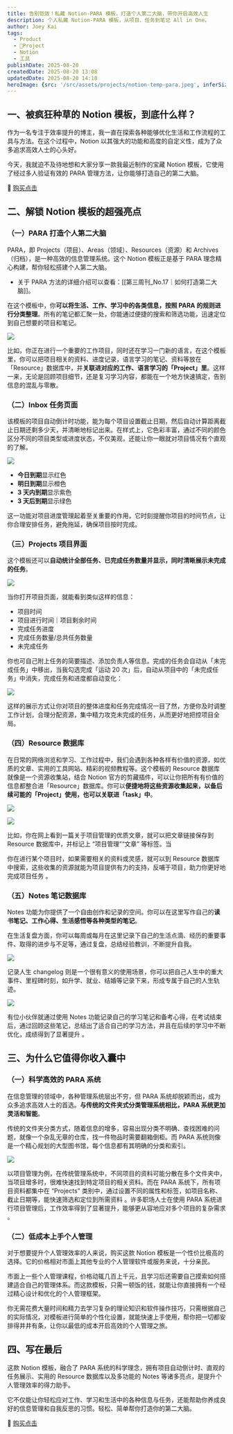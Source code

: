 ```yaml
---
title: 告别低效！私藏 Notion-PARA 模板，打造个人第二大脑，带你开启高效人生
description: 个人私藏 Notion-PARA 模板，从项目、任务到笔记 All in One。
author: Joey Kai
tags:
  - Product
  - 🎯Project
  - Notion
  - 工具
publishDate: 2025-08-20
createdDate: 2025-08-20 13:08
updatedDate: 2025-08-20 14:18
heroImage: {src: '/src/assets/projects/notion-temp-para.jpeg', inferSize: true}
---
```


## 一、被疯狂种草的 Notion 模板，到底什么样？

作为一名专注于效率提升的博主，我一直在探索各种能够优化生活和工作流程的工具与方法。在这个过程中，Notion 以其强大的功能和高度的自定义性，成为了众多追求高效人士的心头好。

今天，我就迫不及待地想和大家分享一款我最近制作的宝藏 Notion 模板，它使用了经过多人验证有效的 PARA 管理方法，让你能够打造自己的第二大脑。

🛒 [购买点击](https://xhslink.com/m/1o7dBKGBSZV)

## 二、解锁 Notion 模板的超强亮点

### （一）PARA 打造个人第二大脑

PARA，即 Projects（项目）、Areas（领域）、Resources（资源）和 Archives（归档），是一种高效的信息管理系统。这个 Notion 模板正是基于 PARA 理念精心构建，帮你轻松搭建个人第二大脑。
- 关于 PARA 方法的详细介绍可以查看：[[第三周刊_No.17｜如何打造第二大脑]]。

在这个模板中，你**可以将生活、工作、学习中的各类信息，按照 PARA 的规则进行分类整理**。所有的笔记都汇聚一处，你能通过便捷的搜索和筛选功能，迅速定位到自己想要的项目和笔记。

![](https://joey-md-asset.oss-cn-hangzhou.aliyuncs.com/img/202508201414829.png)

比如，你正在进行一个重要的工作项目，同时还在学习一门新的语言，在这个模板里，你可以把项目相关的资料、进度记录，语言学习的笔记、资料等放在「Resource」数据库中，并**关联进对应的工作、语言学习的「Project」里**。这样一来，无论是回顾项目细节，还是复习学习内容，都能在一个地方快速搞定，告别信息的混乱与零散。

### （二）Inbox 任务页面

该模板的项目自动倒计时功能，能为每个项目设置截止日期，然后自动计算距离截止日期还剩多少天，并清晰地标记出来。在样式上，它色彩丰富，通过不同的颜色区分不同的项目类型或进度状态，不仅美观，还能让你一眼就对项目情况有个直观的了解。

![](https://joey-md-asset.oss-cn-hangzhou.aliyuncs.com/img/202508201414830.png)

- **今日到期**显示红色
- **明日到期**显示橙色
- **3 天内到期**显示紫色
- **3 天后到期**显示绿色

这一功能对项目进度管理起着至关重要的作用，它时刻提醒你项目的时间节点，让你合理安排任务，避免拖延，确保项目按时完成。

### （三）Projects 项目界面

这个模板还可以**自动统计全部任务、已完成任务数量并显示，同时清晰展示未完成的任务**。

![](https://joey-md-asset.oss-cn-hangzhou.aliyuncs.com/img/202508201414831.png)

当你打开项目页面，就能看到类似这样的信息：
- 项目时间
- 项目进行时间｜项目剩余时间
- 完成任务进度
- 完成任务数量/总共任务数量
- 未完成任务

你也可自己附上任务的简要描述、添加负责人等信息。完成的任务会自动从「未完成任务」中移出，当我勾选完成「运动 20 次」后，自动从项目中的「未完成任务」中消失，完成任务和进度都自动变化：

![](https://joey-md-asset.oss-cn-hangzhou.aliyuncs.com/img/202508201414832.gif)


这样的展示方式让你对项目的整体进度和任务完成情况一目了然，方便你及时调整工作计划，合理分配资源，集中精力攻克未完成的任务，从而更好地把控项目全局。

### （四）Resource 数据库

在日常的网络浏览和学习、工作过程中，我们会遇到各种各样有价值的资源，如优质的文章、实用的工具网站、精彩的视频教程等。这个模板的 Resource 数据库就像是一个资源收集站，结合 Notion 官方的剪藏插件，可以让你把所有有价值的信息都整合进「Resource」数据库。你可以**便捷地将这些资源收集起来，以备后续可能的「Project」使用，也可以关联进「task」中**。

![](https://joey-md-asset.oss-cn-hangzhou.aliyuncs.com/img/202508201414833.png)

![](https://joey-md-asset.oss-cn-hangzhou.aliyuncs.com/img/202508201414834.png)

比如，你在网上看到一篇关于项目管理的优质文章，就可以把文章链接保存到 Resource 数据库中，并标记上 “项目管理”“文章” 等标签。当

你在进行某个项目时，如果需要相关的资料或灵感，就可以到 Resource 数据库中搜索，这些收集的资源就能为项目提供有力的支持，反哺于项目，助力你更好地完成项目任务 。

### （五）Notes 笔记数据库

Notes 功能为你提供了一个自由创作和记录的空间。你可以在这里写作自己的**读书笔记、工作心得、生活感悟等各种类型的笔记**。

在生活复盘方面，你可以每周或每月在这里记录下自己的生活点滴、经历的重要事件、取得的进步与不足等，通过复盘，总结经验教训，不断提升自我。

![](https://joey-md-asset.oss-cn-hangzhou.aliyuncs.com/img/202508201414835.png)

记录人生 changelog 则是一个很有意义的使用场景，你可以把自己人生中的重大事件、里程碑时刻，如升学、就业、结婚等记录下来，形成专属于自己的人生轨迹。

![](https://joey-md-asset.oss-cn-hangzhou.aliyuncs.com/img/202508201414836.png)

有位小伙伴就通过使用 Notes 功能记录自己的学习笔记和备考心得，在考试结束后，通过回顾这些笔记，总结出了适合自己的学习方法，并且在后续的学习中不断优化，成绩得到了显著提升 。

## 三、为什么它值得你收入囊中

### （一）科学高效的 PARA 系统

在信息管理的领域中，各种管理系统层出不穷，但 PARA 系统却脱颖而出，成为众多追求高效人士的首选。**与传统的文件夹式分类管理系统相比，PARA 系统更加灵活和智能**。

传统的文件夹分类方式，随着信息的增多，容易出现分类不明确、查找困难的问题，就像一个杂乱无章的仓库，找一件物品时需要翻箱倒柜。而 PARA 系统则像是一个精心规划的大型图书馆，每个信息都有其明确的分类和索引。

![](https://joey-md-asset.oss-cn-hangzhou.aliyuncs.com/img/202508201418537.png)

以项目管理为例，在传统管理系统中，不同项目的资料可能分散在多个文件夹中，当项目增多时，很难快速找到特定项目的相关资料。而在 PARA 系统下，所有项目资料都集中在 “Projects” 类别中，通过设置不同的属性和标签，如项目名称、截止日期等，能快速筛选和定位到所需资料 。许多职场人士在使用 PARA 系统进行项目管理后，工作效率得到了显著提升，能够更从容地应对多个项目的复杂需求 。

### （二）低成本上手个人管理

对于想要提升个人管理效率的人来说，购买这款 Notion 模板是一个性价比极高的选择。它的价格相对市面上其他专业的个人管理软件或服务来说，十分亲民。

市面上一些个人管理课程，价格动辄几百上千元，且学习后还需要自己摸索如何搭建适合自己的管理体系。而这款模板，只需一顿饭的钱，就能让你直接拥有一个经过精心设计和优化的个人管理框架。

你无需花费大量时间和精力去学习复杂的理论知识和软件操作技巧，只需根据自己的实际情况，对模板进行简单的个性化设置，就能快速上手使用，帮你把一切都安排得井井有条，让你以最低的成本开启高效的个人管理之旅。

## 四、写在最后

这款 Notion 模板，融合了 PARA 系统的科学理念，拥有项目自动倒计时、直观的任务展示、实用的 Resource 数据库以及多功能的 Notes 等诸多亮点，是提升个人管理效率的得力助手。

它不仅能让你轻松应对工作、学习和生活中的各种信息与任务，还能帮助你养成良好的信息管理和自我反思的习惯。轻松、简单帮你打造你的第二大脑。

🛒 [购买点击](https://xhslink.com/m/1o7dBKGBSZV)